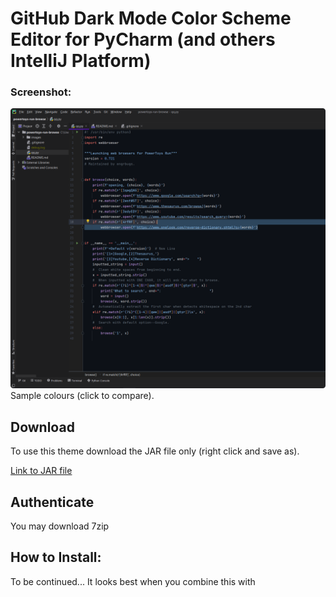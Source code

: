 # GitHub Dark Mode Color Scheme Editor for PyCharm (and others IntelliJ Platform)
### Screenshot:

[![Sample](https://raw.githubusercontent.com/engrbugs/PyCharm-GitHub-Dark-Theme/main/readme-images/pycharm.png)](https://github.com/engrbugs/powertoys-run-browse/blob/master/qq.py)Sample colours (click to compare).

## Download 
To use this theme download the JAR file only (right click and save as).

<a href="GitHub Dark Theme.jar" download="GitHub Dark Theme.jar">Link to JAR file</a>

## Authenticate
You may download 7zip

## How to Install:
To be continued...
It looks best when you combine this with   